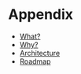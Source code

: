 # Appendix

- [What?](what.md)
- [Why?](why.md)
- [Architecture](architecture.md)
- [Roadmap](roadmap.md)
